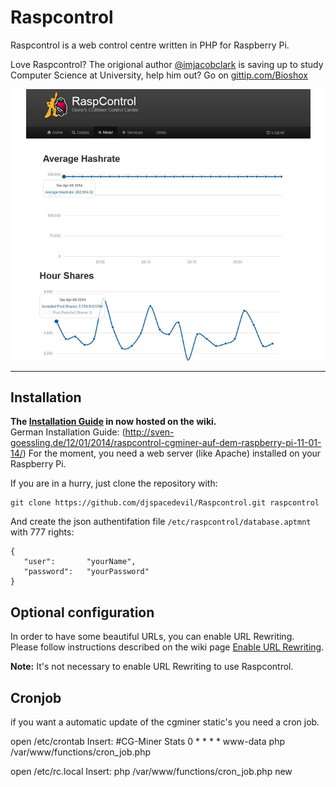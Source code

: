 # Raspcontrol

Raspcontrol is a web control centre written in PHP for Raspberry Pi.

Love Raspcontrol? The origional author [@imjacobclark](http://twitter.com/imjacobclark/) is saving up to study Computer Science at University, help him out? Go on [gittip.com/Bioshox](https://www.gittip.com/Bioshox/)

![Home of Raspcontrol](raspcontrol-home.png)

***


## Installation

__The [Installation Guide](https://github.com/Bioshox/Raspcontrol/wiki/Installation-Guide) in now hosted on the wiki.__  
German Installation Guide: (http://sven-goessling.de/12/01/2014/raspcontrol-cgminer-auf-dem-raspberry-pi-11-01-14/)
For the moment, you need a web server (like Apache) installed on your Raspberry Pi.


If you are in a hurry, just clone the repository with:

	git clone https://github.com/djspacedevil/Raspcontrol.git raspcontrol

And create the json authentifation file `/etc/raspcontrol/database.aptmnt` with 777 rights:

	{
 	   "user":       "yourName",
 	   "password":   "yourPassword"
	}

## Optional configuration

In order to have some beautiful URLs, you can enable URL Rewriting.  
Please follow instructions described on the wiki page [Enable URL Rewriting](https://github.com/Bioshox/Raspcontrol/wiki/Enable-URL-Rewriting).

__Note:__ It's not necessary to enable URL Rewriting to use Raspcontrol.

## Cronjob

if you want a automatic update of the cgminer static's you need a cron job.

open /etc/crontab
Insert: 
#CG-Miner Stats
0  *	* * *	www-data	php /var/www/functions/cron_job.php

open /etc/rc.local
Insert:
php /var/www/functions/cron_job.php new